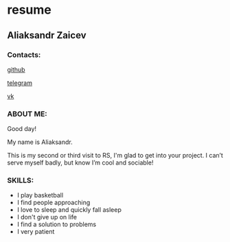 # resume
 
## Aliaksandr Zaicev
 
### Contacts:

[github](https://github.com/SashaZaicev)

[telegram](https://t.me/sashazaitsau)

[vk](https://vk.com/id53738228)

### ABOUT ME:

Good day! 

My name is Aliaksandr. 

This is my second or third visit to RS, I'm glad to get into your project. 
I can’t serve myself badly, but know I’m cool and sociable!

### SKILLS:

* I play basketball
* I find people approaching
* I love to sleep and quickly fall asleep
* I don't give up on life
* I find a solution to problems
* I very patient
